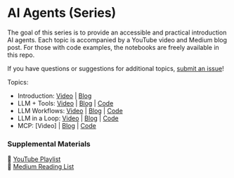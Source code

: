 # AI Agents (Series)

The goal of this series is to provide an accessible and practical introduction AI agents. Each topic is accompanied by a YouTube video and Medium blog post. For those with code examples, the notebooks are freely available in this repo.

If you have questions or suggestions for additional topics, [submit an issue](https://github.com/ShawhinT/YouTube-Blog/issues)!

Topics:
- Introduction: [Video](https://youtu.be/ZaY5_ScmiFE?si=YboZ-WjenvuYoQWV) | [Blog](https://shawhin.medium.com/ai-agents-explained-at-3-levels-of-agency-421f01a25680)
- LLM + Tools: [Video](https://youtu.be/-BUs1CPHKfU) | [Blog](https://shawhin.medium.com/how-to-improve-llms-with-tools-69cc68c804ed) | [Code](https://github.com/ShawhinT/YouTube-Blog/tree/main/agents/1-tool_use)
- LLM Workflows: [Video](https://youtu.be/Nm_mmRTpWLg) | [Blog](https://shawhin.medium.com/llm-workflows-from-automation-to-ai-agents-a62f96a0f89a) | [Code](https://github.com/ShawhinT/YouTube-Blog/tree/main/agents/2-agentic-workflows)
- LLM in a Loop: [Video](https://youtu.be/6VcXukJuGA0) | [Blog](https://shawhin.medium.com/llm-in-a-loop-improving-outputs-with-evals-5620e00f7258) | [Code](https://github.com/ShawhinT/YouTube-Blog/tree/main/agents/3-llm-loop)
- MCP: [Video] | [Blog](https://medium.com/data-science-collective/model-context-protocol-mcp-explained-ef5c33c5fe05) | [Code](https://github.com/ShawhinT/YouTube-Blog/tree/main/agents/4-mcp)

### Supplemental Materials

🎥 [YouTube Playlist](https://youtube.com/playlist?list=PLz-ep5RbHosU02OKABBkbsQrYWmQfoZMH&si=toRvb-hXPJrJjrLS) <br>
📰 [Medium Reading List](https://shawhin.medium.com/list/ai-agents-fa463d70cd22)
